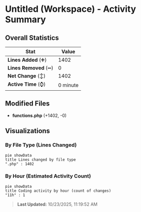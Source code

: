 # Untitled (Workspace) - Activity Summary 

## Overall Statistics

| Stat                   | Value                                                             |
| ---------------------- | ----------------------------------------------------------------- |
| **Lines Added** (➕)   | 1402                                          |
| **Lines Removed** (➖) | 0                                        |
| **Net Change** (↕)    | 1402                |
| **Active Time** (⌚)   | 0 minute |


## Modified Files
- **functions.php** (+1402, -0)

## Visualizations

### By File Type (Lines Changed)

```mermaid
pie showData
title Lines changed by file type
".php" : 1402
```

### By Hour (Estimated Activity Count)

```mermaid
pie showData
title Coding activity by hour (count of changes)
"11h" : 1
```


> **Last Updated:** 10/23/2025, 11:19:52 AM